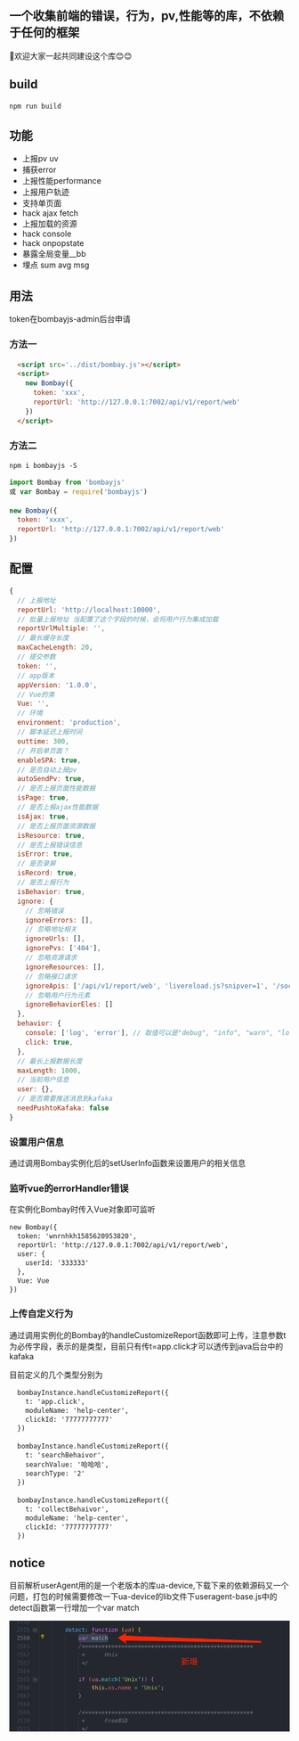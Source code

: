 ## 一个收集前端的错误，行为，pv,性能等的库，不依赖于任何的框架

👏欢迎大家一起共同建设这个库😊😊

##  build
```
npm run build
```

## 功能

* 上报pv uv
* 捕获error
* 上报性能performance
* 上报用户轨迹
* 支持单页面
* hack ajax fetch
* 上报加载的资源
* hack console
* hack onpopstate
* 暴露全局变量__bb
* 埋点 sum avg msg

## 用法

token在bombayjs-admin后台申请

### 方法一
```html
  <script src='../dist/bombay.js'></script>
  <script>
    new Bombay({
      token: 'xxx',
      reportUrl: 'http://127.0.0.1:7002/api/v1/report/web'
    })
  </script>
```

### 方法二
```
npm i bombayjs -S
```

```js
import Bombay from 'bombayjs'
或 var Bombay = require('bombayjs')

new Bombay({
  token: 'xxxx',
  reportUrl: 'http://127.0.0.1:7002/api/v1/report/web'
})
```

## 配置
```js
{
  // 上报地址
  reportUrl: 'http://localhost:10000',
  // 批量上报地址 当配置了这个字段的时候，会将用户行为集成加载
  reportUrlMultiple: '',
  // 最长缓存长度
  maxCacheLength: 20,
  // 提交参数
  token: '',
  // app版本
  appVersion: '1.0.0',
  // Vue的类
  Vue: '',
  // 环境
  environment: 'production',
  // 脚本延迟上报时间
  outtime: 300,
  // 开启单页面？
  enableSPA: true,
  // 是否自动上报pv
  autoSendPv: true,
  // 是否上报页面性能数据
  isPage: true,
  // 是否上报ajax性能数据
  isAjax: true,
  // 是否上报页面资源数据
  isResource: true,
  // 是否上报错误信息
  isError: true,
  // 是否录屏
  isRecord: true,
  // 是否上报行为
  isBehavior: true,
  ignore: {
    // 忽略错误
    ignoreErrors: [],
    // 忽略地址相关
    ignoreUrls: [],
    ignorePvs: ['404'],
    // 忽略资源请求
    ignoreResources: [],
    // 忽略接口请求
    ignoreApis: ['/api/v1/report/web', 'livereload.js?snipver=1', '/sockjs-node/info'],
    // 忽略用户行为元素
    ignoreBehaviorEles: []
  },
  behavior: {
    console: ['log', 'error'], // 取值可以是"debug", "info", "warn", "log", "error"
    click: true,
  },
  // 最长上报数据长度
  maxLength: 1000,
  // 当前用户信息
  user: {},
  // 是否需要推送消息到kafaka
  needPushtoKafaka: false
}

```

### 设置用户信息
通过调用Bombay实例化后的setUserInfo函数来设置用户的相关信息

### 监听vue的errorHandler错误
在实例化Bombay时传入Vue对象即可监听
```
new Bombay({
  token: 'wnrnhkh1585620953820',
  reportUrl: 'http://127.0.0.1:7002/api/v1/report/web',
  user: {
    userId: '333333'
  },
  Vue: Vue
})
```

### 上传自定义行为
通过调用实例化的Bombay的handleCustomizeReport函数即可上传，注意参数t为必传字段，表示的是类型，目前只有传t=app.click才可以透传到java后台中的kafaka

目前定义的几个类型分别为
```
  bombayInstance.handleCustomizeReport({
    t: 'app.click',
    moduleName: 'help-center',
    clickId: '77777777777'
  })

  bombayInstance.handleCustomizeReport({
    t: 'searchBehaivor',
    searchValue: '哈哈哈',
    searchType: '2'
  })

  bombayInstance.handleCustomizeReport({
    t: 'collectBehaivor',
    moduleName: 'help-center',
    clickId: '77777777777'
  })

```



## notice 
目前解析userAgent用的是一个老版本的库ua-device,下载下来的依赖源码又一个问题，打包的时候需要修改一下ua-device的lib文件下useragent-base.js中的detect函数第一行增加一个var match

![avatar](/example/fix.png)
